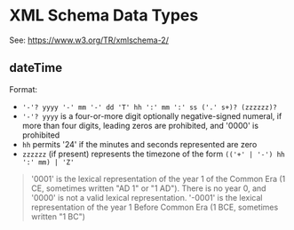 
# XML Schema Data Types

See: https://www.w3.org/TR/xmlschema-2/

## dateTime

Format:

- `'-'? yyyy '-' mm '-' dd 'T' hh ':' mm ':' ss ('.' s+)? (zzzzzz)?`
- `'-'? yyyy` is a four-or-more digit optionally negative-signed numeral,
  if more than four digits, leading zeros are prohibited, and '0000' is prohibited
- `hh` permits '24' if the minutes and seconds represented are zero
- `zzzzzz` (if present) represents the timezone of the form `(('+' | '-') hh ':' mm) | 'Z'`

>  '0001' is the lexical representation of the year 1 of the Common Era (1 CE, sometimes written "AD 1" or "1 AD").
> There is no year 0, and '0000' is not a valid lexical representation.
> '-0001' is the lexical representation of the year 1 Before Common Era (1 BCE, sometimes written "1 BC")

